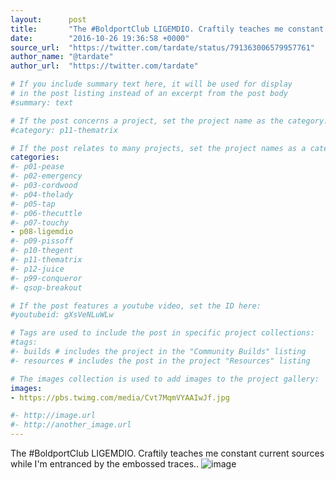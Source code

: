 ```yaml
---
layout:      post
title:       "The #BoldportClub LIGEMDIO. Craftily teaches me constant current sources while I'm entranced by the embossed traces.."
date:        "2016-10-26 19:36:58 +0000"
source_url:  "https://twitter.com/tardate/status/791363006579957761"
author_name: "@tardate"
author_url:  "https://twitter.com/tardate"

# If you include summary text here, it will be used for display
# in the post listing instead of an excerpt from the post body
#summary: text

# If the post concerns a project, set the project name as the category:
#category: p11-thematrix

# If the post relates to many projects, set the project names as a categories array:
categories:
#- p01-pease
#- p02-emergency
#- p03-cordwood
#- p04-thelady
#- p05-tap
#- p06-thecuttle
#- p07-touchy
- p08-ligemdio
#- p09-pissoff
#- p10-thegent
#- p11-thematrix
#- p12-juice
#- p99-conqueror
#- qsop-breakout

# If the post features a youtube video, set the ID here:
#youtubeid: gXsVeNLuWLw

# Tags are used to include the post in specific project collections:
#tags:
#- builds # includes the project in the "Community Builds" listing
#- resources # includes the post in the project "Resources" listing

# The images collection is used to add images to the project gallery:
images:
- https://pbs.twimg.com/media/Cvt7MqmVYAAIwJf.jpg

#- http://image.url
#- http://another_image.url
---
```


The #BoldportClub LIGEMDIO. Craftily teaches me constant current sources while I'm entranced by the embossed traces..
![image](https://pbs.twimg.com/media/Cvt7MqmVYAAIwJf.jpg)



